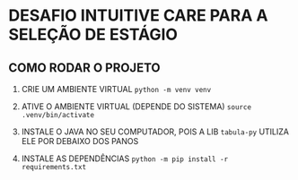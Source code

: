 # DESAFIO INTUITIVE CARE PARA A SELEÇÃO DE ESTÁGIO

## COMO RODAR O PROJETO

1. CRIE UM AMBIENTE VIRTUAL
   `python -m venv venv`

2. ATIVE O AMBIENTE VIRTUAL (DEPENDE DO SISTEMA)
   `source .venv/bin/activate`

3. INSTALE O JAVA NO SEU COMPUTADOR, POIS A LIB `tabula-py` UTILIZA ELE POR DEBAIXO DOS PANOS

4. INSTALE AS DEPENDÊNCIAS
   `python -m pip install -r requirements.txt`
